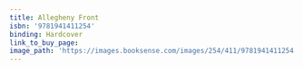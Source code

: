 ```yaml
---
title: Allegheny Front
isbn: '9781941411254'
binding: Hardcover
link_to_buy_page:
image_path: 'https://images.booksense.com/images/254/411/9781941411254.jpg'
---
```



